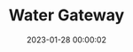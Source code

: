 ---
layout: post
title: Water Gateway
description: 2023, oil on wood, 29x38cm
date: 2023-01-28 00:00:02
hiQualPath: https://cdn.jamesalistair.art/2023/01/water-gateway/water-gateway.jpg
loQualPath: https://cdn.jamesalistair.art/2023/01/water-gateway/water-gateway-compressed.jpg
productId: 
translate: translate(0%, -12%)
---